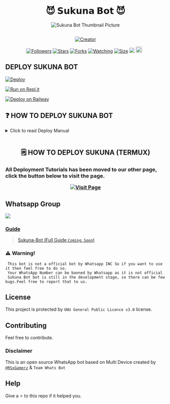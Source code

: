 <h1 align="center">😈 𝗦𝘂𝗸𝘂𝗻𝗮 𝗕𝗼𝘁 😈<br></h1>
<p align="center">
  <img src="https://wallpapercave.com/wp/wp10558044.jpg" alt="Sukuna Bot Thumbnail Picture" />
</p>

<a href="#"><img src="http://readme-typing-svg.herokuapp.com?color=ff0000&center=true&vCenter=true&multiline=false&lines=SUKUNA+BOT+V2.5+UPDATE" alt="">

<p align="center">
<a href="#"><img title="Creator" src="https://img.shields.io/badge/Creator-RSxGamerz-blue.svg?style=for-the-badge&logo=github"></a>
</p>
<p align="center">
<a href="https://github.com/RSxGamerz?tab=followers"><img title="Followers" src="https://img.shields.io/github/followers/AlipBot?color=green&style=flat-square"></a>
<a href="https://github.com/RSxGamerz/Sukuna-Bot/stargazers/"><img title="Stars" src="https://img.shields.io/github/stars/RSxGamerz/Sukuna-Bot?color=white&style=flat-square"></a>
<a href="https://github.com/RSxGamerz/Sukuna-Bot/network/members"><img title="Forks" src="https://img.shields.io/github/forks/RSxGamerz/Sukuna-Bot?color=yellow&style=flat-square"></a>
<a href="https://github.com/RSxGamerz/Sukuna-Bot/watchers"><img title="Watching" src="https://img.shields.io/github/watchers/RSxGamerz/Sukuna-Bot?label=Watchers&color=red&style=flat-square"></a>
<a href="https://github.com/RSxGamerz/Sukuna-Bot/"><img title="Size" src="https://img.shields.io/github/repo-size/AlipBot/Api-Alpis?style=flat-square&color=red"></a>
<a href="https://hits.seeyoufarm.com"><img src="https://hits.seeyoufarm.com/api/count/incr/badge.svg?url=https://github.com/RSxGamerz/Sukuna-Bot/%2Fhit-counter&count_bg=%2379C83D&title_bg=%23555555&icon=probot.svg&icon_color=%2304FF00&title=hits&edge_flat=false"/></a>
<a href="https://github.com/RSxGamerz/Sukuna-Bot/graphs/commit-activity"><img height="20" src="https://img.shields.io/badge/Maintained-Yes-lime.svg"></a>&nbsp;&nbsp;
</p>

 ## DEPLOY SUKUNA BOT 
 
[![Deploy](https://www.herokucdn.com/deploy/button.svg)](https://heroku.com/deploy?template=https://github.com/RSxGamerz/Sukuna-Bot)

[![Run on Repl.it](https://repl.it/badge/github/RSxGamerz/Sukuna-Bot)](https://replit.com/@NabinSarkar/Sukuna-Bot?v=1)

[![Deploy on Railway](https://railway.app/button.svg)](https://railway.app/template/6iCvx5?referralCode=ODBW1s)

## ❓ HOW TO DEPLOY SUKUNA BOT
<details close>
  
<summary>Click to read Deploy Manual</summary>
  
<h3>All Deployment Tutorials has been moved to our Wiki page, click the button below to visit the Wiki page.


<p align="center">
<a href="https://github.com/RSxGamerz/Sukuna-Bot/Termux-Guide.md"><img title="Wiki" src="https://img.shields.io/badge/Termux-Guide-red.svg?style=for-the-badge"></a>
</p>
</details>

<br>
<h2 align="center">🗒️ HOW TO DEPLOY SUKUNA (TERMUX)
</h2>

</summary>
  
<h3>All Deployment Tutorials has been moved to our other page, click the button below to visit the page.


<p align="center">
<a href="https://github.com/RSxGamerz/Sukuna-Bot/Termux-Guide.md"><img title="Visit Page" src="https://img.shields.io/badge/WIKI-green.svg?style=for-the-badge"></a>
</p>
</details>

## Whatsapp Group

<a href="https://chat.whatsapp.com/FWZwvQBG40pI4KyQ2lEdTr"><img src="https://img.shields.io/badge/Join Group-25D366?style=for-the-badge&logo=whatsapp&logoColor=white" />



### Guide
> [Sukuna-Bot (Full Guide ```Coming Soon```)](https://github.com/RSxGamerz/Sukuna-Bot/wiki) 

### ⚠️ Warning! 
```
 This bot is not a official bot by Whatsapp INC So if you want to use it then feel free to do so.
 Your WhatsApp Number can be banned by Whatsapp as it is not official
 Sukuna Bot bot is still in the development stage, so there can be few bugs.Feel free to report that to us.
```

## License
This project is protected by `GNU General Public Licence v3.0` license.

## Contributing
Feel free to contribute.

### Disclaimer
This is an open source WhatsApp bot based on Multi Device created by [`@RSxGamerz`](https://github.com/RSxGamerz) & `Team Whats Bot`

## Help
Give a ⭐ to this repo if it helped you.
